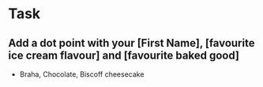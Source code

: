 # Task

## Add a dot point with your [First Name], [favourite ice cream flavour] and [favourite baked good]

* Braha, Chocolate, Biscoff cheesecake

